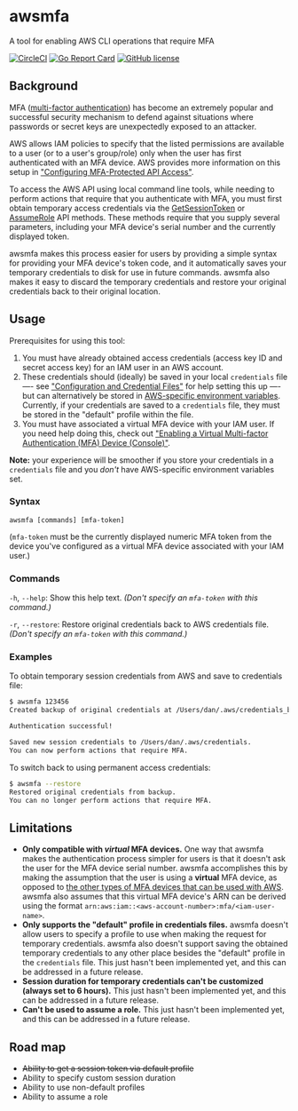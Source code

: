 # awsmfa

A tool for enabling AWS CLI operations that require MFA

[![CircleCI](https://circleci.com/gh/luhring/awsmfa.svg?style=svg)](https://circleci.com/gh/luhring/awsmfa)
[![Go Report Card](https://goreportcard.com/badge/github.com/luhring/awsmfa)](https://goreportcard.com/report/github.com/luhring/awsmfa)
[![GitHub license](https://img.shields.io/badge/license-MIT-blue.svg)](https://github.com/luhring/awsmfa/blob/master/LICENSE)

## Background

MFA ([multi-factor authentication](https://en.wikipedia.org/wiki/Multi-factor_authentication)) has become an extremely popular and successful security mechanism to defend against situations where passwords or secret keys are unexpectedly exposed to an attacker.

AWS allows IAM policies to specify that the listed permissions are available to a user (or to a user's group/role) only when the user has first authenticated with an MFA device. AWS provides more information on this setup in ["Configuring MFA-Protected API Access"](https://docs.aws.amazon.com/IAM/latest/UserGuide/id_credentials_mfa_configure-api-require.html).

To access the AWS API using local command line tools, while needing to perform actions that require that you authenticate with MFA, you must first obtain temporary access credentials via the [GetSessionToken](https://docs.aws.amazon.com/STS/latest/APIReference/API_GetSessionToken.html) or [AssumeRole](https://docs.aws.amazon.com/STS/latest/APIReference/API_AssumeRole.html) API methods. These methods require that you supply several parameters, including your MFA device's serial number and the currently displayed token.

awsmfa makes this process easier for users by providing a simple syntax for providing your MFA device's token code, and it automatically saves your temporary credentials to disk for use in future commands. awsmfa also makes it easy to discard the temporary credentials and restore your original credentials back to their original location.

## Usage

Prerequisites for using this tool:

1. You must have already obtained access credentials (access key ID and secret access key) for an IAM user in an AWS account.
1. These credentials should (ideally) be saved in your local `credentials` file —- see ["Configuration and Credential Files"](https://docs.aws.amazon.com/cli/latest/userguide/cli-configure-files.html) for help setting this up —- but can alternatively be stored in [AWS-specific environment variables](https://docs.aws.amazon.com/cli/latest/userguide/cli-configure-envvars.html). Currently, if your credentials are saved to a `credentials` file, they must be stored in the "default" profile within the file.
1. You must have associated a virtual MFA device with your IAM user. If you need help doing this, check out ["Enabling a Virtual Multi-factor Authentication (MFA) Device (Console)"](https://docs.aws.amazon.com/IAM/latest/UserGuide/id_credentials_mfa_enable_virtual.html).

**Note:** your experience will be smoother if you store your credentials in a `credentials` file and you _don't_ have AWS-specific environment variables set.

### Syntax

`awsmfa [commands] [mfa-token]`

(`mfa-token` must be the currently displayed numeric MFA token from the device you've configured as a virtual MFA device associated with your IAM user.)

### Commands

`-h`, `--help`: Show this help text. _(Don't specify an `mfa-token` with this command.)_

`-r`, `--restore`: Restore original credentials back to AWS credentials file. _(Don't specify an `mfa-token` with this command.)_

### Examples

To obtain temporary session credentials from AWS and save to credentials file:

```bash
$ awsmfa 123456
Created backup of original credentials at /Users/dan/.aws/credentials_backup_by_awsmfa.

Authentication successful!

Saved new session credentials to /Users/dan/.aws/credentials.
You can now perform actions that require MFA.
```

To switch back to using permanent access credentials:

```bash
$ awsmfa --restore
Restored original credentials from backup.
You can no longer perform actions that require MFA.
```

## Limitations

- **Only compatible with _virtual_ MFA devices.** One way that awsmfa makes the authentication process simpler for users is that it doesn't ask the user for the MFA device serial number. awsmfa accomplishes this by making the assumption that the user is using a **virtual** MFA device, as opposed to [the other types of MFA devices that can be used with AWS](https://docs.aws.amazon.com/IAM/latest/UserGuide/id_credentials_mfa_enable.html). awsmfa also assumes that this virtual MFA device's ARN can be derived using the format `arn:aws:iam::<aws-account-number>:mfa/<iam-user-name>`.
- **Only supports the "default" profile in credentials files.** awsmfa doesn't allow users to specify a profile to use when making the request for temporary credentials. awsmfa also doesn't support saving the obtained temporary credentials to any other place besides the "default" profile in the `credentials` file. This just hasn't been implemented yet, and this can be addressed in a future release.
- **Session duration for temporary credentials can't be customized (always set to 6 hours).** This just hasn't been implemented yet, and this can be addressed in a future release.
- **Can't be used to assume a role.** This just hasn't been implemented yet, and this can be addressed in a future release.

## Road map

- ~~Ability to get a session token via default profile~~
- Ability to specify custom session duration
- Ability to use non-default profiles
- Ability to assume a role

